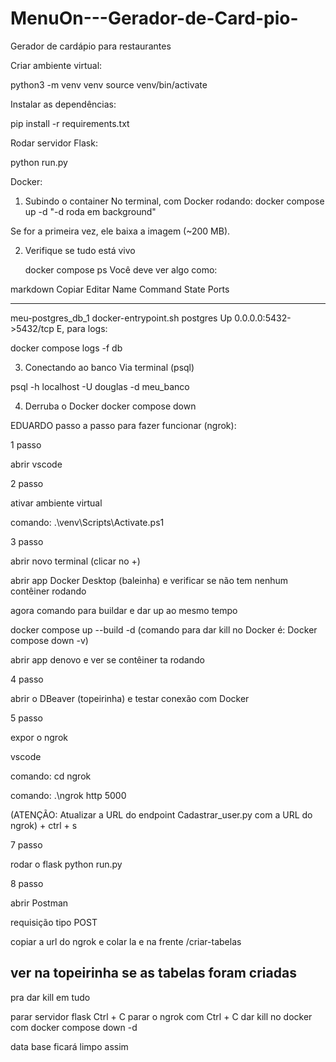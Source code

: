 # MenuOn---Gerador-de-Card-pio-

Gerador de cardápio para restaurantes

Criar ambiente virtual:

python3 -m venv venv
source venv/bin/activate

Instalar as dependências:

pip install -r requirements.txt

Rodar servidor Flask:

python run.py

Docker:

1. Subindo o container
   No terminal, com Docker rodando:
   docker compose up -d
   "-d roda em background"

Se for a primeira vez, ele baixa a imagem (~200 MB).

2. Verifique se tudo está vivo

   docker compose ps
   Você deve ver algo como:

markdown
Copiar
Editar
Name Command State Ports

---

meu-postgres_db_1 docker-entrypoint.sh postgres Up 0.0.0.0:5432->5432/tcp
E, para logs:

docker compose logs -f db

3. Conectando ao banco
   Via terminal (psql)

psql -h localhost -U douglas -d meu_banco

4. Derruba o Docker
   docker compose down

EDUARDO passo a passo para fazer funcionar (ngrok):

1 passo

abrir vscode

2 passo

ativar ambiente virtual

comando: .\venv\Scripts\Activate.ps1

3 passo

abrir novo terminal (clicar no +)

abrir app Docker Desktop (baleinha) e verificar se não tem nenhum contêiner rodando

agora comando para buildar e dar up ao mesmo tempo

docker compose up --build -d (comando para dar kill no Docker é: Docker compose down -v)

abrir app denovo e ver se contêiner ta rodando

4 passo

abrir o DBeaver (topeirinha) e testar conexão com Docker

5 passo

expor o ngrok

vscode

comando: cd ngrok

comando: .\ngrok http 5000

(ATENÇÃO: Atualizar a URL do endpoint Cadastrar_user.py com a URL do ngrok) + ctrl + s

7 passo

rodar o flask python run.py

8 passo

abrir Postman

requisição tipo POST

copiar a url do ngrok e colar la e na frente /criar-tabelas

## ver na topeirinha se as tabelas foram criadas

pra dar kill em tudo

parar servidor flask Ctrl + C
parar o ngrok com Ctrl + C
dar kill no docker com docker compose down -d

data base ficará limpo assim
